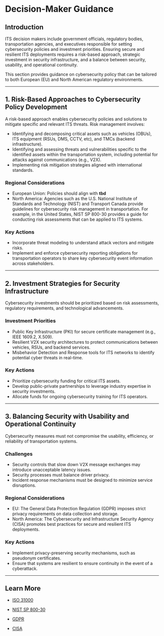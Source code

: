 # Decision-Maker Guidance

## **Introduction**
ITS decision makers include government officials, regulatory bodies, transportation agencies, and executives responsible for setting cybersecurity policies and investment priorities.  Ensuring secure and resilient ITS deployments requires a risk-based approach, strategic investment in security infrastructure, and a balance between security, usability, and operational continuity.

This section provides guidance on cybersecurity policy that can be tailored to both European (EU) and North American regulatory environments.

---

## **1. Risk-Based Approaches to Cybersecurity Policy Development**
A risk-based approach enables cybersecurity policies and solutions to mitigate specific and relevant ITS threats. Risk management involves: 
- Identifying and decomposing critical assets such as vehicles (OBUs), ITS equipment (RSUs, DMS, CCTV, etc), and TMCs (backend infrastructure). 
- Identifying and assessing threats and vulnerabilities specific to the identified assets within the transportation system, including potential for attacks against communications (e.g., V2X). 
- Implementing risk mitigation strategies aligned with international standards.

### **Regional Considerations**
- European Union: Policies should align with **tbd**
- North America: Agencies such as the U.S. National Institute of Standards and Technology (NIST) and Transport Canada provide guidelines for cybersecurity risk management in transportation. For example, in the United States, NIST SP 800-30 provides a guide for conducting risk assessments that can be applied to ITS systems.  

### **Key Actions**
- Incorporate threat modeling to understand attack vectors and mitigate risks.
- Implement and enforce cybersecurity reporting obligations for transportation operators to share key cybersecurity event information across stakeholders. 

---

## **2. Investment Strategies for Security Infrastructure**
Cybersecurity investments should be prioritized based on risk assessments, regulatory requirements, and technological advancements.

### **Investment Priorities**
- Public Key Infrastructure (PKI) for secure certificate management (e.g., IEEE 1609.2, X.509).
- Resilient V2X security architectures to protect communications between vehicles, RSUs, and backend services.
- Misbehavior Detection and Response tools for ITS networks to identify potential cyber threats in real-time.


### **Key Actions**
- Prioritize cybersecurity funding for critical ITS assets.
- Develop public-private partnerships to leverage industry expertise in security investments.
- Allocate funds for ongoing cybersecurity training for ITS operators.

---

## **3. Balancing Security with Usability and Operational Continuity**
Cybersecurity measures must not compromise the usability, efficiency, or reliability of transportation systems.

### **Challenges**
- Security controls that slow down V2X message exchanges may introduce unacceptable latency issues.
- Security processes must balance driver privacy.
- Incident response mechanisms must be designed to minimize service disruptions.

### **Regional Considerations**
- EU: The General Data Protection Regulation (GDPR) imposes strict privacy requirements on data collection and storage.
- North America: The Cybersecurity and Infrastructure Security Agency (CISA) promotes best practices for secure and resilient ITS deployments.

### **Key Actions**
- Implement privacy-preserving security mechanisms, such as pseudonym certificates.
- Ensure that systems are resilient to ensure continuity in the event of a cyberattack.

---

## **Learn More**
- [ISO 31000](https://www.iso.org/standard/65694.html)

- [NIST SP 800-30](https://csrc.nist.gov/pubs/sp/800/30/r1/final)

- [GDPR](https://gdpr-info.eu/)

- [CISA](https://www.cisa.gov/resources-tools/resources/transportation-systems-sector-cybersecurity-framework-implementation-guide)





